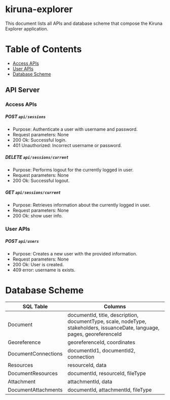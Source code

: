 
# kiruna-explorer
This document lists all APIs and database scheme that compose the Kiruna Explorer application.
# Table of Contents
- [Access APIs](#access-apis)
- [User APIs](#user-apis)
- [Database Scheme](#database-scheme)

## API Server
### Access APIs

##### POST `api/sessions`
* Purpose: Authenticate a user with username and password.
* Request parameters: None
* 200 Ok: Successful login.
* 401 Unauthorized: Incorrect username or password.

##### DELETE `api/sessions/current`
* Purpose: Performs logout for the currently logged in user.
* Request parameters: None
* 200 Ok: Successful logout.

##### GET `api/sessions/current`
* Purpose: Retrieves information about the currently logged in user.
* Request parameters: None
* 200 Ok: show user info.

### User APIs

##### POST `api/users`
* Purpose: Creates a new user with the provided information.
* Request parameters: None
* 200 Ok: User is created.
* 409 error: username is exists.

# Database Scheme

| SQL Table | Columns |
| --- | --- |
| Document | documentId, title, description, documentType, scale, nodeType, stakeholders, issuanceDate, language, pages, georeferenceId|
| Georeference| georeferenceId, coordinates |
| DocumentConnections  | documentId1, documentId2, connection|
| Resources | resourceId, data|
| DocumentResources | documentId, resourceId, fileType |
| Attachment | attachmentId, data|
| DocumentAttachments | documentId, attachmentId, fileType|

